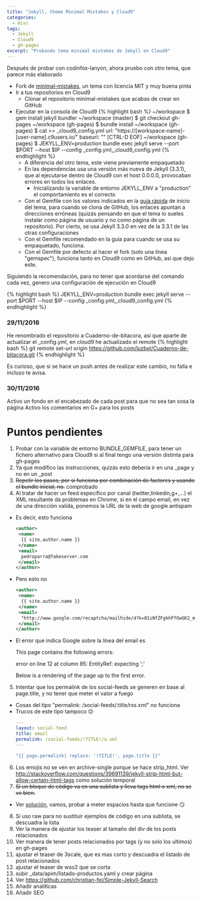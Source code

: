 ```yaml
---
title: "Jekyll, theme Minimal Mistakes y Cloud9"
categories:
  - misc
tags:
  - Jekyll
  - Cloud9
  - gh-pages
excerpt: "Probando tema minimal mistakes de Jekyll en Cloud9"
---
```


Después de probar con codinfox-lanyon, ahora pruebo con otro tema, que parece más elaborado

* Fork de [minimal-mistakes](https://github.com/mmistakes/minimal-mistakes), un tema con licencia MIT y muy buena pinta
* Ir a tus repositorios en Cloud9
  * Clonar el repositorio minimal-mistakes que acabas de crear en GitHub
* Ejecutar en la consola de Cloud9
{% highlight bash %}
~/workspace $ gem install jekyll bundler
~/workspace (master) $ git checkout gh-pages
~/workspace (gh-pages) $ bundle install
~/workspace (gh-pages) $ cat >> _cloud9_config.yml
url: "https://[workspace-name]-[user-name].c9users.io/"
baseurl: ""
[CTRL-D EOF]
~/workspace (gh-pages) $ JEKYLL_ENV=production bundle exec jekyll serve --port $PORT --host $IP --config _config.yml,_cloud9_config.yml 
{% endhighlight %}
  * A diferencia del otro tema, este viene previamente empaquetado
  * En las dependencias usa una versión más nueva de Jekyll (3.3.1), que al ejecutarse dentro de Cloud9 con el host 0.0.0.0, provocaban errores en todos los enlaces. 
    * Inicializando la variable de entorno JEKYLL_ENV a "production" el comportamiento es el correcto
  * Con el Gemfile con los valores indicados en la [guía rápida](https://mmistakes.github.io/minimal-mistakes/docs/quick-start-guide/) de inicio del tema, para cuando se clona de GitHub, los enlaces apuntan a direcciones erróneas (quizás pensando en que el tema lo sueles instalar como página de usuario y no como página de un repositorio). Por cierto, se usa Jekyll 3.3.0 en vez de la 3.3.1 de las otras configuraciones
  * Con el Gemfile recomendado en la guía para cuando se usa su empaquetado, funciona. 
  * Con el Gemfile por defecto al hacer el fork (solo una línea "gemspec"), funciona tanto en Cloud9 como en GitHub, así que dejo este.

Siguiendo la recomendación, para no tener que acordarse del comando cada vez, genero una configuración de ejecución en Cloud9

{% highlight bash %}
JEKYLL_ENV=production bundle exec jekyll serve --port $PORT --host $IP --config _config.yml,_cloud9_config.yml
{% endhighlight %}

### 29/11/2016
He renombrado el repositorio a Cuaderno-de-bitacora, así que aparte de actualizar el _config.yml, en cloud9 he actualizado el remote
{% highlight bash %}
git remote set-url origin https://github.com/luzbel/Cuaderno-de-bitacora.git
{% endhighlight %}

Es curioso, que si se hace un push antes de realizar este cambio, no falla e incluso te avisa.

### 30/11/2016

Activo un fondo en el encabezado de cada post para que no sea tan sosa la página
Activo los comentarios en G+ para los posts


# Puntos pendientes


1. Probar con la variable de entorno BUNDLE_GEMFILE, para tener un fichero alternativo para Cloud9 si al final tengo una versión distinta para gh-pages
2. Ya que modifico las instrucciones, quizás esto debería ir en una _page y no en un _post
3. ~~Repetir los pasos, por si funciona por combinación de factores y usando el bundle inicial, no.~~ comprobado
4. Al tratar de hacer un feed específico por canal (twitter,linkedin,g+,...) el XML resultante da problemas en Chrome, si en el campo email, en vez de una dirección valida, ponemos la URL de la web de google antispam
 * Es decir, esto funciona 
      ``` xml
      <author>
       <name>
        {{ site.author.name }}
       </name>
       <email>
        pedroparra@fakeserver.com
       </email>
      </author>
      ``` 
 * Pero esto no
      ``` xml
      <author>
       <name>
        {{ site.author.name }}
       </name>
       <email>
        "http://www.google.com/recaptcha/mailhide/d?k=01iNfZFgkhPfOwGK2_m0Xrug==&c=vrWlHe-RPOFhSGrpeXA8abLyI-FOT_u1Pf5-GJMM1eeUrrXAj_iHaxd3kxc9Zrjm"
       </email>
      </author>
      ```
  * El error que indica Google sobre la línea del email es
    <div class="notice--danger"> <p><bold>This page contains the following errors:</bold></p>  <p>error on line 12 at column 85: EntityRef: expecting ';'</p> <p><bold>Below is a rendering of the page up to the first error.</bold></p> </div>
5. Intentar que los permalink de los social-feeds se generen en base al page.title, y no tener que meter el valor a fuego
  * Cosas del tipo "permalink: /social-feeds/:title/rss.xml" no funciona
  * Trucos de este tipo tampoco :confused:
       ``` yaml
       ---
       layout: social-feed
       title: email
       permalink: /social-feeds/!TITLE!/a.xml
       ---
     
       "{{ page.permalink| replace: '!TITLE!', page.title }}"
       ```
6. Los emojis no se ven en archive-single porque se hace strip_html. Ver http://stackoverflow.com/questions/39691139/jekyll-strip-html-but-allow-certain-html-tags como solución temporal
7. ~~Si un bloque de código va en una sublista y lleva tags html o xml, no se ve bien.~~ 
  * Ver [solución](https://github.com/gettalong/kramdown/issues/123), vamos, probar a meter espacios hasta que funcione :smirk:
8. Si uso raw para no sustituir ejemplos de código en una sublista, se descuadra la lista
9. Ver la manera de ajustar los teaser al tamaño del div de los posts relacionados
10. Ver manera de tener posts relacionados por tags (y no solo los ultimos) en gh-pages
11. ajustar el teaser de 3scale, que es mas corto y descuadra el listado de post relacionados
12. ajustar el teaser de wso2 que se corta
14. subir _data/apim/listado-productos.yaml y crear página
15. Ver https://github.com/christian-fei/Simple-Jekyll-Search
16. Añadir analíticas
17. Añadir SEO